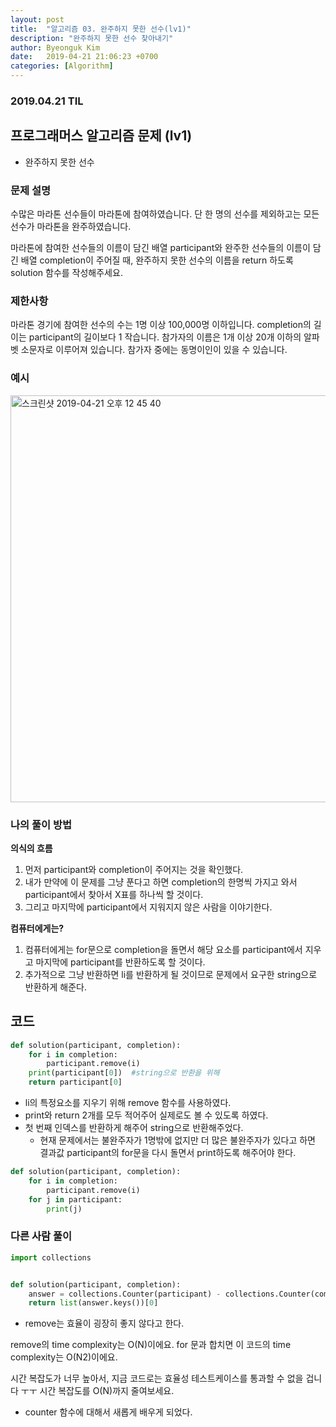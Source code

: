 ```yaml
---
layout: post
title:  "알고리즘 03. 완주하지 못한 선수(lv1)"
description: "완주하지 못한 선수 찾아내기"
author: Byeonguk Kim
date:   2019-04-21 21:06:23 +0700
categories: [Algorithm]
---
```


### 2019.04.21 TIL

## 프로그래머스 알고리즘 문제 (lv1)

* 완주하지 못한 선수

### 문제 설명

수많은 마라톤 선수들이 마라톤에 참여하였습니다. 단 한 명의 선수를 제외하고는 모든 선수가 마라톤을 완주하였습니다.

마라톤에 참여한 선수들의 이름이 담긴 배열 participant와 완주한 선수들의 이름이 담긴 배열 completion이 주어질 때, 완주하지 못한 선수의 이름을 return 하도록 solution 함수를 작성해주세요.

### 제한사항

마라톤 경기에 참여한 선수의 수는 1명 이상 100,000명 이하입니다.
completion의 길이는 participant의 길이보다 1 작습니다.
참가자의 이름은 1개 이상 20개 이하의 알파벳 소문자로 이루어져 있습니다.
참가자 중에는 동명이인이 있을 수 있습니다.

### 예시

<img width="651" alt="스크린샷 2019-04-21 오후 12 45 40" src="https://user-images.githubusercontent.com/46436843/56465172-6d37e480-6433-11e9-8427-7dbb2399bb0f.png">


### 나의 풀이 방법

**의식의 흐름**

1. 먼저 participant와 completion이 주어지는 것을 확인했다.
2. 내가 만약에 이 문제를 그냥 푼다고 하면 completion의 한명씩 가지고 와서 participant에서 찾아서 X표를 하나씩 할 것이다. 
3. 그리고 마지막에 participant에서 지워지지 않은 사람을 이야기한다.

**컴퓨터에게는?**

1. 컴퓨터에게는 for문으로 completion을 돌면서 해당 요소를 participant에서 지우고 마지막에 participant를 반환하도록 할 것이다.
2. 추가적으로 그냥 반환하면 li를 반환하게 될 것이므로 문제에서 요구한 string으로 반환하게 해준다.


## 코드

```python
def solution(participant, completion):
    for i in completion:
        participant.remove(i)
    print(participant[0])  #string으로 반환을 위해
    return participant[0]
```

* li의 특정요소를 지우기 위해 remove 함수를 사용하였다.
* print와 return 2개를 모두 적어주어 실제로도 볼 수 있도록 하였다.
* 첫 번째 인덱스를 반환하게 해주어 string으로 반환해주었다.
	* 현재 문제에서는 불완주자가 1명밖에 없지만 더 많은 불완주자가 있다고 하면 결과값 participant의 for문을 다시 돌면서 print하도록 해주어야 한다.

```python
def solution(participant, completion):
    for i in completion:
    	participant.remove(i)
    for j in participant:
    	print(j)
```

### 다른 사람 풀이
```python
import collections


def solution(participant, completion):
    answer = collections.Counter(participant) - collections.Counter(completion)
    return list(answer.keys())[0]
```

* remove는 효율이 굉장히 좋지 않다고 한다. 

remove의 time complexity는 O(N)이에요.
for 문과 합치면 이 코드의 time complexity는 O(N2)이에요.

시간 복잡도가 너무 높아서, 지금 코드로는 효율성 테스트케이스를 통과할 수 없을 겁니다 ㅜㅜ
시간 복잡도를 O(N)까지 줄여보세요.

* counter 함수에 대해서 새롭게 배우게 되었다.
